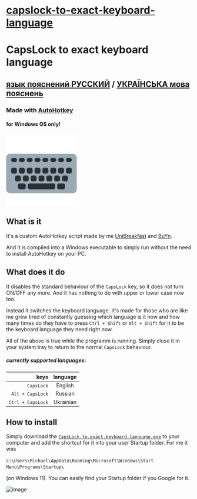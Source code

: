 # [capslock-to-exact-keyboard-language](https://github.com/UniBreakfast/capslock-to-exact-keyboard-language)

# CapsLock to exact keyboard language

## [язык пояснений РУССКИЙ](https://github.com/UniBreakfast/capslock-to-exact-keyboard-language/blob/master/README.RU.md) / [УКРАЇНСЬКА мова пояснень](https://github.com/UniBreakfast/capslock-to-exact-keyboard-language/blob/master/README.UA.md)

### Made with [AutoHotkey](https://www.autohotkey.com/)

#### for Windows OS only!
![an abstract keyboard](https://github.com/UniBreakfast/capslock-to-exact-keyboard-language/blob/master/keyboard.png?raw=true)

## What is it

It's a custom AutoHotkey script made by me [UniBreakfast](https://github.com/UniBreakfast) and [BuYn](https://github.com/Buyn).

And it is compiled into a Windows executable to simply run without the need to install AutoHotkey on your PC.

## What does it do

It disables the standard behaviour of the `CapsLock` key, so it does not turn ON/OFF any more. And it has nothing to do with upper or lower case now too.

Instead it switches the keyboard language. It's made for those who are like me grew tired of constantly guessing which language is it now and how many times do they have to press `Ctrl + Shift` or `Alt + Shift` for it to be the keyboard language they need right now.

All of the above is true while the programm is running. Simply close it in your system tray to return to the normal `CapsLock` behaviour.

##### currently supported languages:

|              keys | language  |
|------------------:|:---------:|
|        `CapsLock` |  English  |
|  `Alt + CapsLock` |  Russian  |
| `Ctrl + CapsLock` | Ukrainian |

## How to install
Simply download the [`CapsLock.to.exact.keyboard.language.exe`](https://github.com/UniBreakfast/capslock-to-exact-keyboard-language/releases/download/release/CapsLock.to.exact.keyboard.language.exe) to your computer and add the shortcut for it into your user Startup folder. For me it was

```c:\Users\Michael\AppData\Roaming\Microsoft\Windows\Start Menu\Programs\Startup\```

(on Windows 11). You can easily find your Startup folder if you Google for it.

![image](https://github.com/user-attachments/assets/3fc3c123-f3e2-46ff-894b-db8446f37615)
